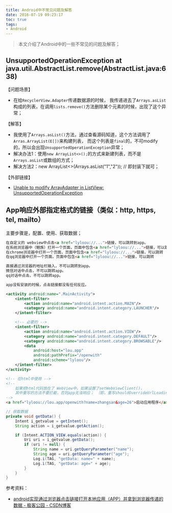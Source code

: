 ```yaml
---
title: Android中不常见问题及解答
date: 2016-07-19 09:23:17
toc: true
tags:
- Android
---
```


> 本文介绍了Android中的一些不常见的问题及解答；


## UnsupportedOperationException at java.util.AbstractList.remove(AbstractList.java:638)
【问题场景】
- 在给`RecyclerView.Adapter`传递数据源的时候，
我传递进去了`Arrays.asList`构成的列表，在调用`lists.remove()`方法删除某个元素的时候，出现了这个异常；

【解答】
- 我使用了`Arrays.asList()`方法，通过查看源码知道，这个方法调用了`Arras.ArrayList(E[])`来构建列表，
而这个列表是`final`的，不可modify的，所以会出现`UnsupportedOperationException`异常；
- 解决办法1：使用`new ArrayList<>();`的方式来新建列表，而不是`Arrays.asList`或数组的方式；
- 解决方法2：new ArrayList<>(Arrays.asList("1","2")); // 即封装下就可；

【外部链接】
- [Unable to modify ArrayAdapter in ListView: UnsupportedOperationException](http://stackoverflow.com/questions/3200551/unable-to-modify-arrayadapter-in-listview-unsupportedoperationexception)


## App响应外部指定格式的链接（类似：http, https, tel, mailto）
主要步骤是，配置、使用、获取数据；  
```html
在自定义的 webview中点击<a href="lyloou://...">链接，可以跳转到app。
在系统浏览器中（魅族）打开一个页面，页面中包含<a href="lyloou://...">链接，可以跳转
在chrome浏览器中打开一个页面，页面中包含<a href="lyloou://...">链接，可以跳转
在qq浏览器中打开一个页面，页面中包含<a href="lyloou://...">链接，可以跳转

直接通过浏览器的地址栏输入，不可以跳转到app。
微信对话中点击，不可以跳转app。
qq对话中点击，不可以跳转app。

app没有安装的时候，点击链接都没有任何反应。
```

```xml
<activity android:name=".MainActivity">
    <intent-filter>
        <action android:name="android.intent.action.MAIN"/>
        <category android:name="android.intent.category.LAUNCHER"/>
    </intent-filter>

    <!-- 必要的 -->
    <intent-filter>
        <action android:name="android.intent.action.VIEW"/>
        <category android:name="android.intent.category.DEFAULT"/>
        <category android:name="android.intent.category.BROWSABLE"/>
        <data
            android:host="lou.app"
            android:pathPrefix="/openwith"
            android:scheme="lyloou"/>
    </intent-filter>
</activity>
```

``` html
<!-- 在html中使用 -->
<!-- 
    如果把html代码放在了 WebView中，如果设置了setWebViewClient()，
    其中重写的方法不要拦截，否则app无法响应； （即，重写shouldOverrideUrlLoading方法时需要小心，不设置webviewClient为妙）
-->
<a href="lyloou://lou.app/openwith?name=zhangsan&age=26">启动应用程序</a>
```

```java
// 获取数据
private void getData() {
    Intent i_getvalue = getIntent();
    String action = i_getvalue.getAction();

    if (Intent.ACTION_VIEW.equals(action)) {
        Uri uri = i_getvalue.getData();
        if (uri != null) {
            String name = uri.getQueryParameter("name");
            String age = uri.getQueryParameter("age");
            Log.i(TAG, "getData: name=" + name);
            Log.i(TAG, "getData: age=" + age);
        }
    }
}
```

参考资料：  
- [android实现通过浏览器点击链接打开本地应用（APP）并拿到浏览器传递的数据 - 极客公园 - CSDN博客](http://blog.csdn.net/geekpark/article/details/16118457)
